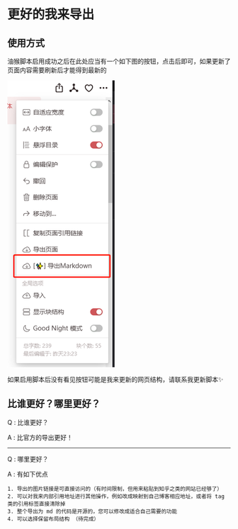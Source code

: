 # 更好的我来导出

## 使用方式

油猴脚本启用成功之后在此处应当有一个如下图的按钮，点击后即可，如果更新了页面内容需要刷新后才能得到最新的

![导出按钮位置](./doc/导出按钮位置.png)

如果启用脚本后没有看见按钮可能是我来更新的网页结构，请联系我更新脚本✨


## 比谁更好？哪里更好？

Q : 比谁更好？

A : 比官方的导出更好！

---
Q : 哪里更好？

A : 有如下优点

    1. 导出的图片链接是可直接访问的（有时间限制，但用来粘贴到知乎之类的网站已经够了）
    2. 可以对我来内部引用地址进行其他操作，例如改成映射到自己博客相应地址，或者将 tag 类的引用标签直接清除掉
    3. 整个导出为 md 的代码是开源的，您可以修改成适合自己需要的功能
    4. 可以选择保留布局结构 （待完成）


